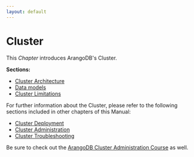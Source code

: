 ```yaml
---
layout: default
---
```

Cluster
=======

This _Chapter_ introduces ArangoDB's Cluster.

**Sections:**

- [Cluster Architecture](architecture-deployment-modes-cluster-architecture.html)
- [Data models](architecture-deployment-modes-cluster-data-models.html)
- [Cluster Limitations](architecture-deployment-modes-cluster-limitations.html)

For further information about the Cluster, please refer to the following sections included in other chapters of this Manual:

- [Cluster Deployment](deployment-cluster-readme.html)
- [Cluster Administration](administration-cluster-readme.html)
- [Cluster Troubleshooting](troubleshooting-cluster-readme.html)

Be sure to check out the
[ArangoDB Cluster Administration Course](https://www.arangodb.com/arangodb-cluster-course/)
as well.

